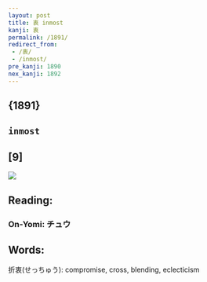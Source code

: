 ```yaml
---
layout: post
title: 衷 inmost
kanji: 衷
permalink: /1891/
redirect_from:
 - /衷/
 - /inmost/
pre_kanji: 1890
nex_kanji: 1892
---
```


## {1891}

## `inmost`

## [9]

<div class="stroke"><img src="E8A1B7.png" /></div>

## Reading:

### On-Yomi: チュウ

## Words:

折衷(せっちゅう): compromise, cross, blending, eclecticism
